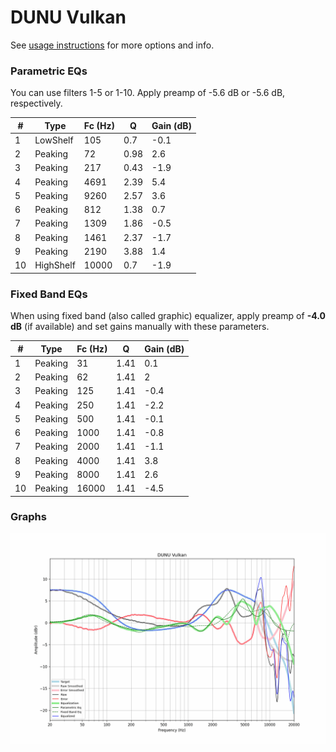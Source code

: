 # DUNU Vulkan
See [usage instructions](https://github.com/jaakkopasanen/AutoEq#usage) for more options and info.

### Parametric EQs
You can use filters 1-5 or 1-10. Apply preamp of -5.6 dB or -5.6 dB, respectively.

|   # | Type      |   Fc (Hz) |    Q |   Gain (dB) |
|-----|-----------|-----------|------|-------------|
|   1 | LowShelf  |       105 | 0.7  |        -0.1 |
|   2 | Peaking   |        72 | 0.98 |         2.6 |
|   3 | Peaking   |       217 | 0.43 |        -1.9 |
|   4 | Peaking   |      4691 | 2.39 |         5.4 |
|   5 | Peaking   |      9260 | 2.57 |         3.6 |
|   6 | Peaking   |       812 | 1.38 |         0.7 |
|   7 | Peaking   |      1309 | 1.86 |        -0.5 |
|   8 | Peaking   |      1461 | 2.37 |        -1.7 |
|   9 | Peaking   |      2190 | 3.88 |         1.4 |
|  10 | HighShelf |     10000 | 0.7  |        -1.9 |

### Fixed Band EQs
When using fixed band (also called graphic) equalizer, apply preamp of **-4.0 dB** (if available) and set gains manually with these parameters.

|   # | Type    |   Fc (Hz) |    Q |   Gain (dB) |
|-----|---------|-----------|------|-------------|
|   1 | Peaking |        31 | 1.41 |         0.1 |
|   2 | Peaking |        62 | 1.41 |         2   |
|   3 | Peaking |       125 | 1.41 |        -0.4 |
|   4 | Peaking |       250 | 1.41 |        -2.2 |
|   5 | Peaking |       500 | 1.41 |        -0.1 |
|   6 | Peaking |      1000 | 1.41 |        -0.8 |
|   7 | Peaking |      2000 | 1.41 |        -1.1 |
|   8 | Peaking |      4000 | 1.41 |         3.8 |
|   9 | Peaking |      8000 | 1.41 |         2.6 |
|  10 | Peaking |     16000 | 1.41 |        -4.5 |

### Graphs
![](./DUNU%20Vulkan.png)
